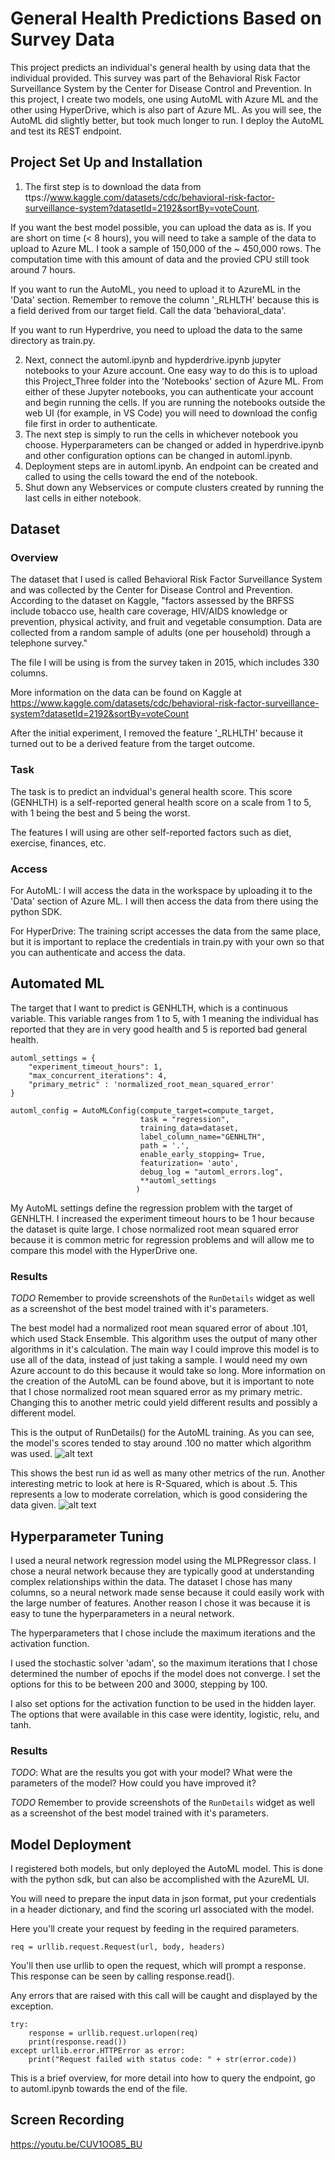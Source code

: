 # General Health Predictions Based on Survey Data


This project predicts an individual's general health by using data that the individual provided. This survey was part of the Behavioral Risk Factor Surveillance System by the Center for Disease Control and Prevention. In this project, I create two models, one using AutoML with Azure ML and the other using HyperDrive, which is also part of Azure ML. As you will see, the AutoML did slightly better, but took much longer to run. I deploy the AutoML and test its REST endpoint.



## Project Set Up and Installation



1. The first step is to download the data from ttps://www.kaggle.com/datasets/cdc/behavioral-risk-factor-surveillance-system?datasetId=2192&sortBy=voteCount. 

If you want the best model possible, you can upload the data as is. If you are short on time (< 8 hours), you will need to take a sample of the data to upload to Azure ML. I took a sample of 150,000 of the ~ 450,000 rows. The computation time with this amount of data and the provied CPU still took around 7 hours. 


If you want to run the AutoML, you need to upload it to AzureML in the 'Data' section. Remember to remove the column '_RLHLTH' because this is a field derived from our target field. Call the data 'behavioral_data'. 

If you want to run Hyperdrive, you need to upload the data to the same directory as train.py. 


2. Next, connect the automl.ipynb and hypderdrive.ipynb jupyter notebooks to your Azure account. One easy way to do this is to upload this Project_Three folder into the 'Notebooks' section of Azure ML.  From either of these Jupyter notebooks, you can authenticate your account and begin running the cells. If you are running the notebooks outside the web UI (for example, in VS Code) you will need to download the config file first in order to authenticate. 
3. The next step is simply to run the cells in whichever notebook you choose. Hyperparameters can be changed or added in hyperdrive.ipynb and other configuration options can be changed in automl.ipynb. 
4. Deployment steps are in automl.ipynb. An endpoint can be created and called to using the cells toward the end of the notebook. 
5. Shut down any Webservices or compute clusters created by running the last cells in either notebook. 



## Dataset

### Overview

The dataset that I used is called Behavioral Risk Factor Surveillance System and was collected by the Center for Disease Control and Prevention. According to the dataset on Kaggle, "factors assessed by the BRFSS include tobacco use, health care coverage, HIV/AIDS knowledge or prevention, physical activity, and fruit and vegetable consumption. Data are collected from a random sample of adults (one per household) through a telephone survey." 

The file I will be using is from the survey taken in 2015, which includes 330 columns. 

More information on the data can be found on Kaggle at https://www.kaggle.com/datasets/cdc/behavioral-risk-factor-surveillance-system?datasetId=2192&sortBy=voteCount


After the initial experiment, I removed the feature '_RLHLTH' because it turned out to be a derived feature from the target outcome. 

### Task

The task is to predict an indvidual's general health score. This score (GENHLTH) is a self-reported general health score on a scale from 1 to 5, with 1 being the best and 5 being the worst. 

The features I will using are other self-reported factors such as diet, exercise, finances, etc. 


### Access

For AutoML:
I will access the data in the workspace by uploading it to the 'Data' section of Azure ML. I will then access the data from there using the python SDK. 


For HyperDrive:
The training script accesses the data from the same place, but it is important to replace the credentials in train.py with your own so that you can authenticate and access the data. 


## Automated ML

The target that I want to predict is GENHLTH, which is a continuous variable. This variable ranges from 1 to 5, with 1 meaning the individual has reported that they are in very good health and 5 is reported bad general health. 

```
automl_settings = {
    "experiment_timeout_hours": 1,
    "max_concurrent_iterations": 4,
    "primary_metric" : 'normalized_root_mean_squared_error'
}

automl_config = AutoMLConfig(compute_target=compute_target,
                             task = "regression",
                             training_data=dataset,
                             label_column_name="GENHLTH",   
                             path = '.',
                             enable_early_stopping= True,
                             featurization= 'auto',
                             debug_log = "automl_errors.log",
                             **automl_settings
                            )
```

My AutoML settings define the regression problem with the target of GENHLTH. I increased the experiment timeout hours to be 1 hour because the dataset is quite large. I chose normalized root mean squared error because it is common metric for regression problems and will allow me to compare this model with the HyperDrive one. 


### Results

*TODO* Remember to provide screenshots of the `RunDetails` widget as well as a screenshot of the best model trained with it's parameters.

The best model had a normalized root mean squared error of about .101, which used Stack Ensemble. This algorithm uses the output of many other algorithms in it's calculation. The main way I could improve this model is to use all of the data, instead of just taking a sample. I would need my own Azure account to do this because it would take so long. More information on the creation of the AutoML can be found above, but it is important to note that I chose normalized root mean squared error as my primary metric. Changing this to another metric could yield different results and possibly a different model. 

This is the output of RunDetails() for the AutoML training. As you can see, the model's scores tended to stay around .100 no matter which algorithm was used. 
![alt text](https://github.com/connorgag/Udacity_MLE/blob/main/Project_Three/Screenshots/Automl_run_details.png?raw=true)

This shows the best run id as well as many other metrics of the run. Another interesting metric to look at here is R-Squared, which is about .5. This represents a low to moderate correlation, which is good considering the data given. 
![alt text](https://github.com/connorgag/Udacity_MLE/blob/main/Project_Three/Screenshots/AutoML_best_run.png?raw=true)



## Hyperparameter Tuning

I used a neural network regression model using the MLPRegressor class. I chose a neural network because they are typically good at understanding complex relationships within the data. The dataset I chose has many columns, so a neural network made sense because it could easily work with the large number of features. Another reason I chose it was because it is easy to tune the hyperparameters in a neural network. 

The hyperparameters that I chose include the maximum iterations and the activation function. 

I used the stochastic solver 'adam', so the maximum iterations that I chose determined the number of epochs if the model does not converge. I set the options for this to be between 200 and 3000, stepping by 100. 

I also set options for the activation function to be used in the hidden layer. The options that were available in this case were identity, logistic, relu, and tanh. 


### Results
*TODO*: What are the results you got with your model? What were the parameters of the model? How could you have improved it?

*TODO* Remember to provide screenshots of the `RunDetails` widget as well as a screenshot of the best model trained with it's parameters.

## Model Deployment

I registered both models, but only deployed the AutoML model. This is done with the python sdk, but can also be accomplished with the AzureML UI. 


You will need to prepare the input data in json format, put your credentials in a header dictionary, and find the scoring url associated with the model. 

Here you'll create your request by feeding in the required parameters. 

```
req = urllib.request.Request(url, body, headers)
```

You'll then use urllib to open the request, which will prompt a response. This response can be seen by calling response.read(). 

Any errors that are raised with this call will be caught and displayed by the exception. 

```
try:
    response = urllib.request.urlopen(req)
    print(response.read())
except urllib.error.HTTPError as error:
    print("Request failed with status code: " + str(error.code))
```

This is a brief overview, for more detail into how to query the endpoint, go to automl.ipynb towards the end of the file. 


## Screen Recording

https://youtu.be/CUV1OO85_BU
